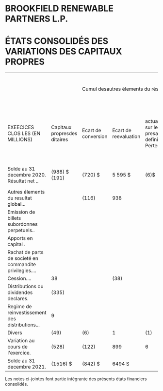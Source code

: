 # BROOKFIELD RENEWABLE PARTNERS L.P.  

# ÉTATS CONSOLIDÉS DES VARIATIONS DES CAPITAUX PROPRES  

<html><body><table><tr><td></td><td></td><td colspan="5">Cumul desautres élements du résultat global</td><td>Capitaux</td><td></td><td colspan="5">Participations ne donnant pas le controle</td><td>Participations ne donnant pas le contrulta atdrgit</td><td></td></tr><tr><td>EXEECICES CLOS LES (EN MILLIONS)</td><td>Capitaux propresdes ditaires</td><td>Ecart de conversion</td><td>Ecart de reevaluation</td><td>actuarielles sur les a presaimes definies Pertes</td><td>Couver- tes de tresorerie</td><td>das des ites Placements</td><td>Total des capitaux propresdes ditaires</td><td>propres des comman- ditaires detent des privilegiees</td><td>Actions privilegiees</td><td>suborBilets</td><td> echangctins</td><td>ne donnant pas le controle ayant droit au resultat net lans les</td><td>Prticipations dans une filiale</td><td>commandite societe de prefeuile</td><td>une filiale societe de portefeuille - parts rachetables/</td><td>Total des</td></tr><tr><td>Solde au 31 decembre 2020. Résultat net ..</td><td>(988) $ (191)</td><td>(720) $</td><td>5 595 $</td><td>(6)$</td><td>(39) $</td><td></td><td>3 845 $ (191)</td><td>1028$</td><td></td><td>609 $</td><td>-$ 12</td><td>2408 $ (119)</td><td>11 100 $ 209</td><td>56$ 77</td><td>2 721 $ (135)</td><td>21 767 $ (66)</td></tr><tr><td>Autres élements du resultat global...</td><td></td><td>(116)</td><td>938</td><td></td><td></td><td></td><td></td><td></td><td></td><td>26 4</td><td></td><td>513</td><td>839</td><td>12</td><td>579</td><td>2 766</td></tr><tr><td>Emission de billets subordonnes perpetuels..</td><td></td><td></td><td></td><td></td><td></td><td></td><td></td><td></td><td></td><td></td><td>592</td><td></td><td></td><td></td><td></td><td>592</td></tr><tr><td>Apports en capital .</td><td></td><td></td><td></td><td></td><td></td><td></td><td></td><td></td><td></td><td></td><td></td><td></td><td>1121</td><td>一</td><td>一</td><td>1121</td></tr><tr><td>Rachat de parts de societé en commandite privilegies....</td><td></td><td></td><td></td><td></td><td></td><td></td><td></td><td>(147)</td><td></td><td></td><td></td><td></td><td></td><td></td><td></td><td>(147)</td></tr><tr><td>Cession....</td><td>38</td><td></td><td>(38)</td><td></td><td></td><td></td><td></td><td></td><td></td><td></td><td></td><td></td><td>(395)</td><td></td><td></td><td>(395)</td></tr><tr><td>Distributions ou dividendes declares.</td><td>(335)</td><td></td><td></td><td></td><td></td><td></td><td>(335)</td><td></td><td></td><td></td><td>(12)</td><td>(209)</td><td>(810)</td><td>(85)</td><td>(237)</td><td>(1 769)</td></tr><tr><td>Regime de reinvestissement des distributions...</td><td>9</td><td></td><td></td><td></td><td></td><td></td><td></td><td></td><td></td><td></td><td></td><td></td><td></td><td>一</td><td>一</td><td>9</td></tr><tr><td>Divers</td><td>(49)</td><td>(6)</td><td>1</td><td>(1)</td><td></td><td></td><td></td><td></td><td></td><td></td><td></td><td>(31)</td><td>239</td><td>1</td><td>(34)</td><td>118</td></tr><tr><td>Variation au cours de l'exercice.</td><td>(528)</td><td>(122)</td><td>899</td><td>6</td><td></td><td></td><td>247</td><td>(147)</td><td></td><td></td><td></td><td></td><td>1203</td><td>3</td><td>173</td><td>2 229</td></tr><tr><td>Solde au 31 decembre 2021.</td><td>(1516) $</td><td>(842) $</td><td>6494 S</td><td></td><td>(48) $</td><td></td><td>4092 $</td><td>881$</td><td></td><td></td><td>592 S</td><td>2562 $</td><td>12303$</td><td>59$</td><td>2894$</td><td>23 996S</td></tr></table></body></html>

Les notes ci-jointes font partie intégrante des présents états financiers consolidés.  